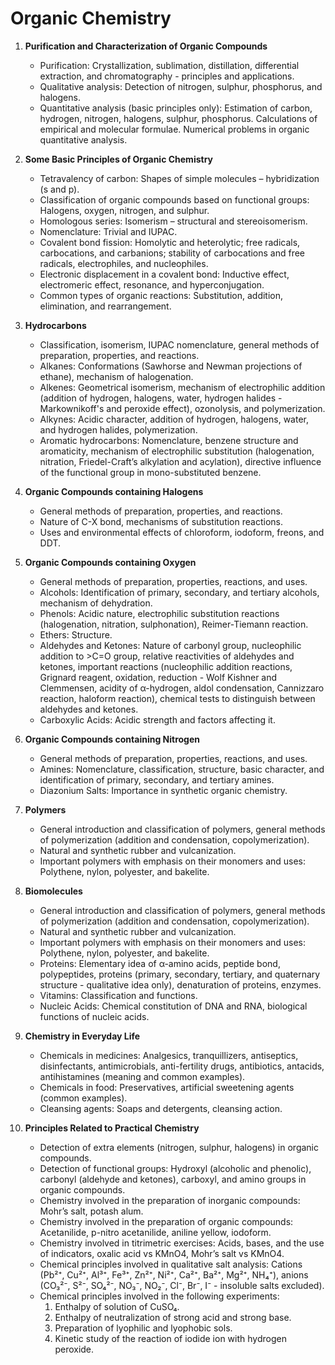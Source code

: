 # Organic Chemistry


1. **Purification and Characterization of Organic Compounds**
    - Purification: Crystallization, sublimation, distillation, differential extraction, and chromatography - principles and applications.
    - Qualitative analysis: Detection of nitrogen, sulphur, phosphorus, and halogens.
    - Quantitative analysis (basic principles only): Estimation of carbon, hydrogen, nitrogen, halogens, sulphur, phosphorus. Calculations of empirical and molecular formulae. Numerical problems in organic quantitative analysis.

2. **Some Basic Principles of Organic Chemistry**
    - Tetravalency of carbon: Shapes of simple molecules – hybridization (s and p).
    - Classification of organic compounds based on functional groups: Halogens, oxygen, nitrogen, and sulphur.
    - Homologous series: Isomerism – structural and stereoisomerism.
    - Nomenclature: Trivial and IUPAC.
    - Covalent bond fission: Homolytic and heterolytic; free radicals, carbocations, and carbanions; stability of carbocations and free radicals, electrophiles, and nucleophiles.
    - Electronic displacement in a covalent bond: Inductive effect, electromeric effect, resonance, and hyperconjugation.
    - Common types of organic reactions: Substitution, addition, elimination, and rearrangement.

3. **Hydrocarbons**
    - Classification, isomerism, IUPAC nomenclature, general methods of preparation, properties, and reactions.
    - Alkanes: Conformations (Sawhorse and Newman projections of ethane), mechanism of halogenation.
    - Alkenes: Geometrical isomerism, mechanism of electrophilic addition (addition of hydrogen, halogens, water, hydrogen halides - Markownikoff's and peroxide effect), ozonolysis, and polymerization.
    - Alkynes: Acidic character, addition of hydrogen, halogens, water, and hydrogen halides, polymerization.
    - Aromatic hydrocarbons: Nomenclature, benzene structure and aromaticity, mechanism of electrophilic substitution (halogenation, nitration, Friedel-Craft’s alkylation and acylation), directive influence of the functional group in mono-substituted benzene.

4. **Organic Compounds containing Halogens**
    - General methods of preparation, properties, and reactions.
    - Nature of C-X bond, mechanisms of substitution reactions.
    - Uses and environmental effects of chloroform, iodoform, freons, and DDT.

5. **Organic Compounds containing Oxygen**
    - General methods of preparation, properties, reactions, and uses.
    - Alcohols: Identification of primary, secondary, and tertiary alcohols, mechanism of dehydration.
    - Phenols: Acidic nature, electrophilic substitution reactions (halogenation, nitration, sulphonation), Reimer-Tiemann reaction.
    - Ethers: Structure.
    - Aldehydes and Ketones: Nature of carbonyl group, nucleophilic addition to >C=O group, relative reactivities of aldehydes and ketones, important reactions (nucleophilic addition reactions, Grignard reagent, oxidation, reduction - Wolf Kishner and Clemmensen, acidity of α-hydrogen, aldol condensation, Cannizzaro reaction, haloform reaction), chemical tests to distinguish between aldehydes and ketones.
    - Carboxylic Acids: Acidic strength and factors affecting it.

6. **Organic Compounds containing Nitrogen**
    - General methods of preparation, properties, reactions, and uses.
    - Amines: Nomenclature, classification, structure, basic character, and identification of primary, secondary, and tertiary amines.
    - Diazonium Salts: Importance in synthetic organic chemistry.

7. **Polymers**
    - General introduction and classification of polymers, general methods of polymerization (addition and condensation, copolymerization).
    - Natural and synthetic rubber and vulcanization.
    - Important polymers with emphasis on their monomers and uses: Polythene, nylon, polyester, and bakelite.

8. **Biomolecules**
    - General introduction and classification of polymers, general methods of polymerization (addition and condensation, copolymerization).
    - Natural and synthetic rubber and vulcanization.
    - Important polymers with emphasis on their monomers and uses: Polythene, nylon, polyester, and bakelite.
    - Proteins: Elementary idea of α-amino acids, peptide bond, polypeptides, proteins (primary, secondary, tertiary, and quaternary structure - qualitative idea only), denaturation of proteins, enzymes.
    - Vitamins: Classification and functions.
    - Nucleic Acids: Chemical constitution of DNA and RNA, biological functions of nucleic acids.

9. **Chemistry in Everyday Life**
    - Chemicals in medicines: Analgesics, tranquillizers, antiseptics, disinfectants, antimicrobials, anti-fertility drugs, antibiotics, antacids, antihistamines (meaning and common examples).
    - Chemicals in food: Preservatives, artificial sweetening agents (common examples).
    - Cleansing agents: Soaps and detergents, cleansing action.

10. **Principles Related to Practical Chemistry**
     - Detection of extra elements (nitrogen, sulphur, halogens) in organic compounds.
     - Detection of functional groups: Hydroxyl (alcoholic and phenolic), carbonyl (aldehyde and ketones), carboxyl, and amino groups in organic compounds.
     - Chemistry involved in the preparation of inorganic compounds: Mohr’s salt, potash alum.
     - Chemistry involved in the preparation of organic compounds: Acetanilide, p-nitro acetanilide, aniline yellow, iodoform.
     - Chemistry involved in titrimetric exercises: Acids, bases, and the use of indicators, oxalic acid vs KMnO4, Mohr’s salt vs KMnO4.
     - Chemical principles involved in qualitative salt analysis: Cations (Pb²⁺, Cu²⁺, Al³⁺, Fe³⁺, Zn²⁺, Ni²⁺, Ca²⁺, Ba²⁺, Mg²⁺, NH₄⁺), anions (CO₃²⁻, S²⁻, SO₄²⁻, NO₃⁻, NO₂⁻, Cl⁻, Br⁻, I⁻ - insoluble salts excluded).
     - Chemical principles involved in the following experiments:
        1. Enthalpy of solution of CuSO₄.
        2. Enthalpy of neutralization of strong acid and strong base.
        3. Preparation of lyophilic and lyophobic sols.
        4. Kinetic study of the reaction of iodide ion with hydrogen peroxide.